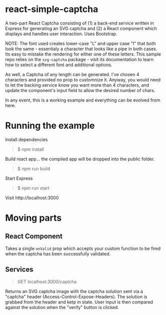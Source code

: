 # react-simple-captcha

A two-part React Captcha consisting of (1) a back-end service written in Express for generating an SVG captcha and (2) a React component which displays and handles user interaction. Uses Bootstrap.

NOTE: The font used creates lower-case "L" and upper case "I" that both look the same - essentialy a character that looks like a pipe in both cases. Its easy to mistake the rendering for either one of these letters. This sample repo relies on the `svg-captcha` package - visit its documentation to learn how to select a different font and additional options.

As well, a Captcha of any length can be generated. I've chosen 4 characters and provided no prop to customnize it. Anyway, you would need to let the backing service know you want more than 4 characters, and update the component's input field to allow the desired number of chars.

In any event, this is a working example and everything can be evolved from here.

# Running the example

Install dependencies

> $ npm install

Build react app... the compiled app will be dropped into the public folder.

> $ npm run build

Start Express

> $ npm run start

Visit http://localhost:3000

# Moving parts

## React Component

Takes a single `onValid` prop which accepts your custom function to be fired when the captcha has been successfully validated.

## Services

> GET localhost:3000/captcha

Returns an SVG captcha image with the captcha solution sent via a "captcha" header (Access-Control-Expose-Headers). The solution is grabbed from the header and ketp in state. User input is then compared against the solution when the "verify" button is clicked.
